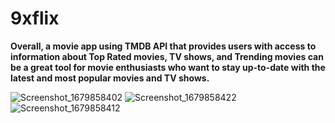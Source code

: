 # 9xflix

**Overall, a movie app using TMDB API that provides users with access to information about Top Rated movies, TV shows, and Trending movies can be a great tool for movie enthusiasts who want to stay up-to-date with the latest and most popular movies and TV shows.**








![Screenshot_1679858402](https://user-images.githubusercontent.com/98551202/227799426-8621b4f4-cacb-4884-b462-d83ede54f0e0.png)
![Screenshot_1679858422](https://user-images.githubusercontent.com/98551202/227799435-e946667c-4899-4489-bd41-79e8e6cb3d06.png)
![Screenshot_1679858412](https://user-images.githubusercontent.com/98551202/227799440-d2942e07-27d9-4dd4-bea6-9dfd596a4aaa.png)
